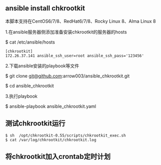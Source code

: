 ## ansible install chkrootkit
本脚本支持在CentOS6/7/8、RedHat6/7/8、Rocky Linux 8、Alma Linux 8

1.在ansible服务器侧添加准备安装chkrootkit的服务器的hosts


$ cat /etc/ansible/hosts 
```
[chkrootkit]
172.26.37.141 ansible_ssh_user=root ansible_ssh_pass='123456'
```
2.下载ansible安装的playbook等文件

$ git clone git@github.com:arrow003/ansible_chkrootkit.git

$ cd ansible_chkrootkit

3.执行playbook

$ ansible-playbook ansible_chkrootkit.yaml

## 测试chkrootkit运行

```
$ sh  /opt/chkrootkit-0.55/scripts/chkrootkit_exec.sh
$ cat /var/log/chkrootkit/chkrootkit.log
```
## 将chkrootkit加入crontab定时计划

